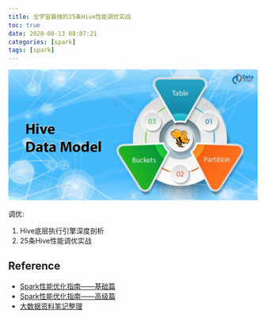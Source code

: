 ```yaml
---
title: 全宇宙最强的25条Hive性能调优实战
toc: true
date: 2020-08-13 08:07:21
categories: [spark]
tags: [spark]
---
```


<img src="/images/hadoop/Hive-Data-Model-Optimization.jpg" width="550" alt="" />

<!-- more -->

调优:

1. Hive底层执行引擎深度剖析
2. 25条Hive性能调优实战


## Reference


- [Spark性能优化指南——基础篇](https://tech.meituan.com/2016/04/29/spark-tuning-basic.html)
- [Spark性能优化指南——高级篇](https://tech.meituan.com/2016/05/12/spark-tuning-pro.html)
- [大数据资料笔记整理](https://blog.csdn.net/huang66666666/category_9399107.html)